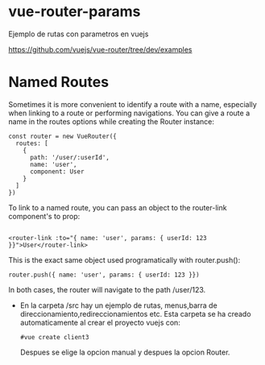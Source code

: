 # vue-router-params
Ejemplo de rutas con parametros en  vuejs


https://github.com/vuejs/vue-router/tree/dev/examples


# Named Routes

Sometimes it is more convenient to identify a route with a name, especially when linking to a route or performing navigations. You can give a route a name in the routes options while creating the Router instance:
```
const router = new VueRouter({
  routes: [
    {
      path: '/user/:userId',
      name: 'user',
      component: User
    }
  ]
})

```

To link to a named route, you can pass an object to the router-link component's to prop:
```

<router-link :to="{ name: 'user', params: { userId: 123 }}">User</router-link>
```
This is the exact same object used programatically with router.push():
```
router.push({ name: 'user', params: { userId: 123 }})
```
In both cases, the router will navigate to the path /user/123.

* En la carpeta /src  hay un ejemplo de rutas, menus,barra de direccionamiento,redireccionamientos etc.
  Esta carpeta se ha creado automaticamente al crear el proyecto vuejs con: 
  ```
  #vue create client3
  ```
  Despues se elige la opcion manual y despues la opcion Router. 
